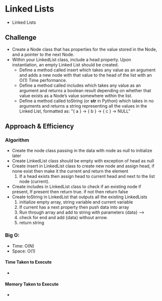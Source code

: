 # Linked Lists
* Linked Lists

## Challenge
* Create a Node class that has properties for the value stored in the Node, and a pointer to the next Node.
* Within your LinkedList class, include a head property. Upon instantiation, an empty Linked List should be created.
    * Define a method called insert which takes any value as an argument and adds a new node with that value to the head of the list with an O(1) Time performance.
    * Define a method called includes which takes any value as an argument and returns a boolean result depending on whether that value exists as a Node’s value somewhere within the list.
    * Define a method called toString (or __str__ in Python) which takes in no arguments and returns a string representing all the values in the Linked List, formatted as:
    "{ a } -> { b } -> { c } -> NULL"

## Approach & Efficiency
### Algorithm
* Create the node class passing in the data with node as null to initialize later
* Create LinkedList class should be empty with exception of head as null
* Create insert in LinkedList class to create new node and assign head, if none exist then make it the current and return the element
    1. If a head exists then assign head to current head and next to the list node (current).
* Create includes in LinkedList class to check if an existing node if present, If present then return true. if not then return false
* Create toString in LinkedList that outputs all the existing LinkedLists
    1. initialize empty array, string variable and current variable
    2. If current has a next property then push data into array
    3. Run through array and add to string with parameters {data} -->
    4. check for end and add {data} without arrow.
    5. return string

### Big O:
- Time: O(N)
- Space: O(1)

#### Time Taken to Execute
* 

#### Memory Taken to Execute
* 